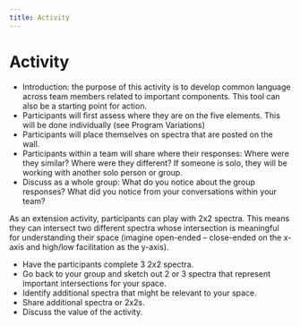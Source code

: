 ```yaml
---
title: Activity
---
```


# Activity

- Introduction: the purpose of this activity is to develop common language across team members related to important components. This tool can also be a starting point for action. 
- Participants will first assess where they are on the five elements. This will be done individually (see Program Variations)
- Participants will place themselves on spectra that are posted on the wall.
- Participants within a team will share where their responses: Where were they similar? Where were they different? If someone is solo, they will be working with another solo person or group. 
- Discuss as a whole group: What do you notice about the group responses? What did you notice from your conversations within your team?

As an extension activity, participants can play with 2x2 spectra. This means they can intersect two different spectra whose intersection is meaningful for understanding their space (imagine open-ended – close-ended on the x-axis and high/low facilitation as the y-axis). 

- Have the participants complete 3 2x2 spectra.
- Go back to your group and sketch out 2 or 3 spectra that represent important intersections for your space.
- Identify additional spectra that might be relevant to your space.
- Share additional spectra or 2x2s.
- Discuss the value of the activity.

